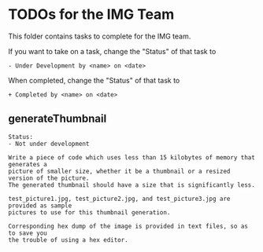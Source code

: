 # TODOs for the IMG Team
This folder contains tasks to complete for the IMG team.

If you want to take on a task, change the "Status" of that task to
```
- Under Development by <name> on <date>
```
When completed, change the "Status" of that task to
```
+ Completed by <name> on <date>
```

## generateThumbnail
```
Status:
- Not under development

Write a piece of code which uses less than 15 kilobytes of memory that generates a
picture of smaller size, whether it be a thumbnail or a resized version of the picture.
The generated thumbnail should have a size that is significantly less.

test_picture1.jpg, test_picture2.jpg, and test_picture3.jpg are provided as sample
pictures to use for this thumbnail generation.

Corresponding hex dump of the image is provided in text files, so as to save you
the trouble of using a hex editor.
```
